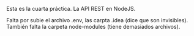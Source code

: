 Esta es la cuarta práctica. La API REST en NodeJS.

Falta por subie el archivo .env, las carpta .idea (dice que son invisibles).
También falta la carpeta node-modules (tiene demasiados archivos).

